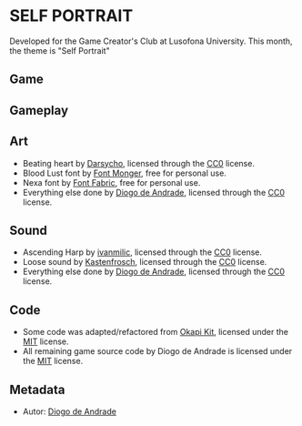 # SELF PORTRAIT

Developed for the Game Creator's Club at Lusofona University.
This month, the theme is "Self Portrait"

## Game


## Gameplay 


## Art

- Beating heart by [Darsycho], licensed through the [CC0] license.
- Blood Lust font by [Font Monger], free for personal use.
- Nexa font by [Font Fabric], free for personal use.
- Everything else done by [Diogo de Andrade], licensed through the [CC0] license.

## Sound

- Ascending Harp by [ivanmilic], licensed through the [CC0] license.
- Loose sound by [Kastenfrosch], licensed through the [CC0] license.
- Everything else done by [Diogo de Andrade], licensed through the [CC0] license.

## Code

- Some code was adapted/refactored from [Okapi Kit], licensed under the [MIT] license.
- All remaining game source code by Diogo de Andrade is licensed under the [MIT] license.

## Metadata

- Autor: [Diogo de Andrade]

[Diogo de Andrade]:https://github.com/DiogoDeAndrade
[CC0]:https://creativecommons.org/publicdomain/zero/1.0/
[CC-BY 3.0]:https://creativecommons.org/licenses/by/3.0/
[CC-BY-SA 4.0]:http://creativecommons.org/licenses/by-sa/4.0/
[MIT]:LICENSE
[Craftpix]:https://craftpix.net
[Okapi Kit]:https://github.com/VideojogosLusofona/OkapiKit
[Darsycho]:https://opengameart.org/users/darsycho
[ivanmilic]:https://freesound.org/people/ivanmilic/
[Kastenfrosch]:https://freesound.org/people/Kastenfrosch/
[Font Monger]:https://www.fontmonger.com
[Font Fabric]:https://www.fontfabric.com/